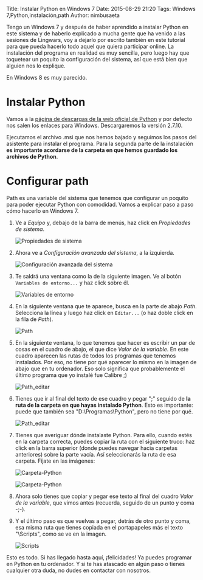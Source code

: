 Title: Instalar Python en Windows 7
Date: 2015-08-29 21:20
Tags: Windows 7,Python,instalación,path
Author: nimbusaeta

Tengo un Windows 7 y después de haber aprendido a instalar Python en este sistema y de haberlo explicado a mucha gente que ha venido a las sesiones de Lingwars, voy a dejarlo por escrito también en este tutorial para que pueda hacerlo todo aquel que quiera participar online. La instalación del programa en realidad es muy sencilla, pero luego hay que toquetear un poquito la configuración del sistema, así que está bien que alguien nos lo explique.

En Windows 8 es muy parecido.

# Instalar Python

Vamos a la [página de descargas de la web oficial de Python](https://www.python.org/downloads/) y por defecto nos salen los enlaces para Windows. Descargaremos la versión 2.7.10.

Ejecutamos el archivo .msi que nos hemos bajado y seguimos los pasos del asistente para instalar el programa. Para la segunda parte de la instalación **es importante acordarse de la carpeta en que hemos guardado los archivos de Python**.

# Configurar path

Path es una variable del sistema que tenemos que configurar un poquito para poder ejecutar Python con comodidad. Vamos a explicar paso a paso cómo hacerlo en Windows 7.

 1. Ve a _Equipo_ y, debajo de la barra de menús, haz click en _Propiedades de sistema_.

    ![Propiedades de sistema]({filename}/images/lw-020.jpg)

 1. Ahora ve a _Configuración avanzada del sistema_, a la izquierda.

    ![Configuración avanzada del sistema]({filename}/images/lw-021.jpg)

 1. Te saldrá una ventana como la de la siguiente imagen. Ve al botón `Variables de entorno...` y haz click sobre él.

    ![Variables de entorno]({filename}/images/lw-022.jpg)

 1. En la siguiente ventana que te aparece, busca en la parte de abajo _Path_. Selecciona la línea y luego haz click en `Editar...` (o haz doble click en la fila de _Path_).

    ![Path]({filename}/images/lw-023.jpg)

 1. En la siguiente ventana, lo que tenemos que hacer es escribir un par de cosas en el cuadro de abajo, el que dice _Valor de la variable_. En este cuadro aparecen las rutas de todos los programas que tenemos instalados. Por eso, no tiene por qué aparecer lo mismo en la imagen de abajo que en tu ordenador. Eso solo significa que probablemente el último programa que yo instalé fue Calibre ;)

    ![Path_editar]({filename}/images/lw-024.jpg)

 1. Tienes que ir al final del texto de ese cuadro y pegar ";" seguido de **la ruta de la carpeta en que hayas instalado Python**. Esto es importante: puede que también sea "D:\Programas\Python\", pero no tiene por qué.

    ![Path_editar]({filename}/images/lw-025.jpg)

 1. Tienes que averiguar dónde instalaste Python. Para ello, cuando estés en la carpeta correcta, puedes copiar la ruta con el siguiente truco: haz click en la barra superior (donde puedes navegar hacia carpetas anteriores) sobre la parte vacía. Así seleccionarás la ruta de esa carpeta. Fíjate en las imágenes:

    ![Carpeta-Python]({filename}/images/lw-027.jpg)

    ![Carpeta-Python]({filename}/images/lw-028.jpg)

 1. Ahora solo tienes que copiar y pegar ese texto al final del cuadro _Valor de la variable_, que vimos antes (recuerda, seguido de un punto y coma -;-).

 1. Y el último paso es que vuelvas a pegar, detrás de otro punto y coma, esa misma ruta que tienes copiada en el portapapeles más el texto "\Scripts", como se ve en la imagen.

    ![Scripts]({filename}/images/lw-026.jpg)

Esto es todo. Si has llegado hasta aquí, ¡felicidades! Ya puedes programar en Python en tu ordenador. Y si te has atascado en algún paso o tienes cualquier otra duda, no dudes en contactar con nosotros.

